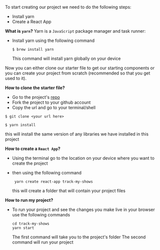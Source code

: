 To start creating our project we need to do the following steps:

- Install yarn
- Create a React App

**What is `yarn`?**
Yarn is a `JavaScript` package manager and task runner:

- Install yarn using the following command
  ```shell
  $ brew install yarn
  ```
  This command will install yarn globally on your device

Now you can either clone our starter file to get our starting components or you can create your project from scratch (recommended so that you get used to it).

**How to clone the starter file?**

- Go to the project's [repo](https://github.com/grumpy13/TrackMyShows_ReactJS)
- Fork the project to your github account
- Copy the url and go to your terminal/shell

```shell
$ git clone <your url here>
```

```shell
$ yarn install
```

this will install the same version of any libraries we have installed in this project

**How to create a `React App`?**

- Using the terminal go to the location on your device where you want to create the project
- then using the following command

  ```shell
   yarn create react-app track-my-shows
  ```

  this will create a folder that will contain your project files

**How to run my project?**

- To run your project and see the changes you make live in your browser use the following commands
  ```shell
  cd track-my-shows
  yarn start
  ```
  The first command will take you to the project's folder
  The second command will run your project
